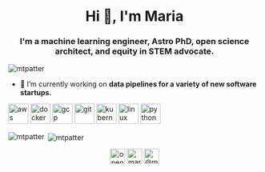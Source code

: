 <h1 align="center">Hi 👋, I'm Maria</h1>
<h3 align="center">I'm a machine learning engineer, Astro PhD, open science architect, and equity in STEM advocate.</h3>

<p align="left"> <img src="https://komarev.com/ghpvc/?username=mtpatter" alt="mtpatter" /> </p>

- 🔭 I’m currently working on **data pipelines for a variety of new software startups.**

<p align="left"><img src="https://devicons.github.io/devicon/devicon.git/icons/amazonwebservices/amazonwebservices-original-wordmark.svg" alt="aws" width="40" height="40"/> <img src="https://devicons.github.io/devicon/devicon.git/icons/docker/docker-original-wordmark.svg" alt="docker" width="40" height="40"/> <img src="https://www.vectorlogo.zone/logos/google_cloud/google_cloud-icon.svg" alt="gcp" width="40" height="40"/> <img src="https://www.vectorlogo.zone/logos/git-scm/git-scm-icon.svg" alt="git" width="40" height="40"/> <img src="https://www.vectorlogo.zone/logos/kubernetes/kubernetes-icon.svg" alt="kubernetes" width="40" height="40"/> <img src="https://devicons.github.io/devicon/devicon.git/icons/linux/linux-original.svg" alt="linux" width="40" height="40"/> <img src="https://devicons.github.io/devicon/devicon.git/icons/python/python-original.svg" alt="python" width="40" height="40"/></p><p><img align="left" src="https://github-readme-stats.vercel.app/api/top-langs/?username=mtpatter&layout=compact&hide=html" alt="mtpatter" /></p>

<p>&nbsp;<img align="center" src="https://github-readme-stats.vercel.app/api?username=mtpatter&show_icons=true" alt="mtpatter" /></p>

<p align="center">
<a href="https://twitter.com/openscipinay" target="blank"><img align="center" src="https://cdn.jsdelivr.net/npm/simple-icons@3.0.1/icons/twitter.svg" alt="openscipinay" height="30" width="30" /></a>
<a href="https://linkedin.com/in/mariatpatterson" target="blank"><img align="center" src="https://cdn.jsdelivr.net/npm/simple-icons@3.0.1/icons/linkedin.svg" alt="mariatpatterson" height="30" width="30" /></a>
<a href="https://medium.com/@maria.t.patterson" target="blank"><img align="center" src="https://cdn.jsdelivr.net/npm/simple-icons@3.0.1/icons/medium.svg" alt="@maria.t.patterson" height="30" width="30" /></a>
</p>
